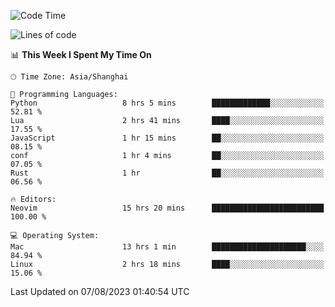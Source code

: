 <!--START_SECTION:waka-->
![Code Time](http://img.shields.io/badge/Code%20Time-1%2C485%20hrs%2026%20mins-blue)

![Lines of code](https://img.shields.io/badge/From%20Hello%20World%20I%27ve%20Written-272.3%20thousand%20lines%20of%20code-blue)

📊 **This Week I Spent My Time On** 

```text
🕑︎ Time Zone: Asia/Shanghai

💬 Programming Languages: 
Python                   8 hrs 5 mins        █████████████░░░░░░░░░░░░   52.81 % 
Lua                      2 hrs 41 mins       ████░░░░░░░░░░░░░░░░░░░░░   17.55 % 
JavaScript               1 hr 15 mins        ██░░░░░░░░░░░░░░░░░░░░░░░   08.15 % 
conf                     1 hr 4 mins         ██░░░░░░░░░░░░░░░░░░░░░░░   07.05 % 
Rust                     1 hr                ██░░░░░░░░░░░░░░░░░░░░░░░   06.56 % 

🔥 Editors: 
Neovim                   15 hrs 20 mins      █████████████████████████   100.00 % 

💻 Operating System: 
Mac                      13 hrs 1 min        █████████████████████░░░░   84.94 % 
Linux                    2 hrs 18 mins       ████░░░░░░░░░░░░░░░░░░░░░   15.06 % 
```


 Last Updated on 07/08/2023 01:40:54 UTC
<!--END_SECTION:waka-->
